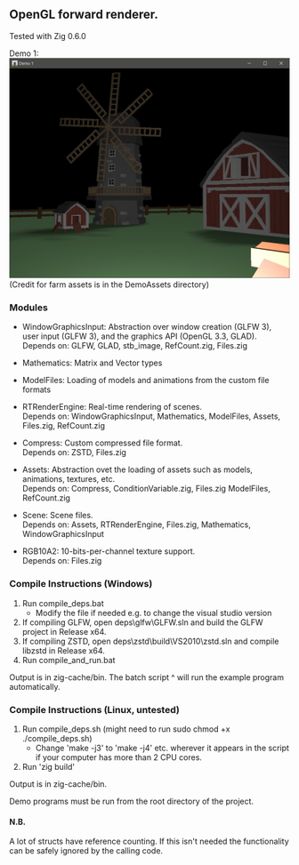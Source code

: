 ## OpenGL forward renderer.

Tested with Zig 0.6.0

Demo 1:
![Demo 1 Screenshot](https://raw.githubusercontent.com/danielabbott/Game-Engine/master/docs/screenshot.jpg)
(Credit for farm assets is in the DemoAssets directory)

### Modules

* WindowGraphicsInput: Abstraction over window creation (GLFW 3), user input (GLFW 3), and the graphics API (OpenGL 3.3, GLAD).<br>Depends on: GLFW, GLAD, stb_image, RefCount.zig, Files.zig

* Mathematics: Matrix and Vector types

* ModelFiles: Loading of models and animations from the custom file formats

* RTRenderEngine: Real-time rendering of scenes.<br>Depends on: WindowGraphicsInput, Mathematics, ModelFiles, Assets, Files.zig, RefCount.zig

* Compress: Custom compressed file format.<br>Depends on: ZSTD, Files.zig

* Assets: Abstraction ovet the loading of assets such as models, animations, textures, etc.<br>Depends on: Compress, ConditionVariable.zig, Files.zig ModelFiles, RefCount.zig

* Scene: Scene files.<br>Depends on: Assets, RTRenderEngine, Files.zig, Mathematics, WindowGraphicsInput
	
* RGB10A2: 10-bits-per-channel texture support.<br>Depends on: Files.zig


### Compile Instructions (Windows)

1. Run compile_deps.bat
	* Modify the file if needed e.g. to change the visual studio version
2. If compiling GLFW, open deps\glfw\GLFW.sln and build the GLFW project in Release x64. 
3. If compiling ZSTD, open deps\zstd\build\VS2010\zstd.sln and compile libzstd in Release x64.
4. Run compile_and_run.bat

Output is in zig-cache/bin. The batch script ^ will run the example program automatically.

### Compile Instructions (Linux, untested)

1. Run compile_deps.sh (might need to run sudo chmod +x ./compile_deps.sh)
	* Change 'make -j3' to 'make -j4' etc. wherever it appears in the script if your computer has more than 2 CPU cores.
2. Run 'zig build'

Output is in zig-cache/bin.

Demo programs must be run from the root directory of the project.

#### N.B.

A lot of structs have reference counting. If this isn't needed the functionality can be safely ignored by the calling code.
